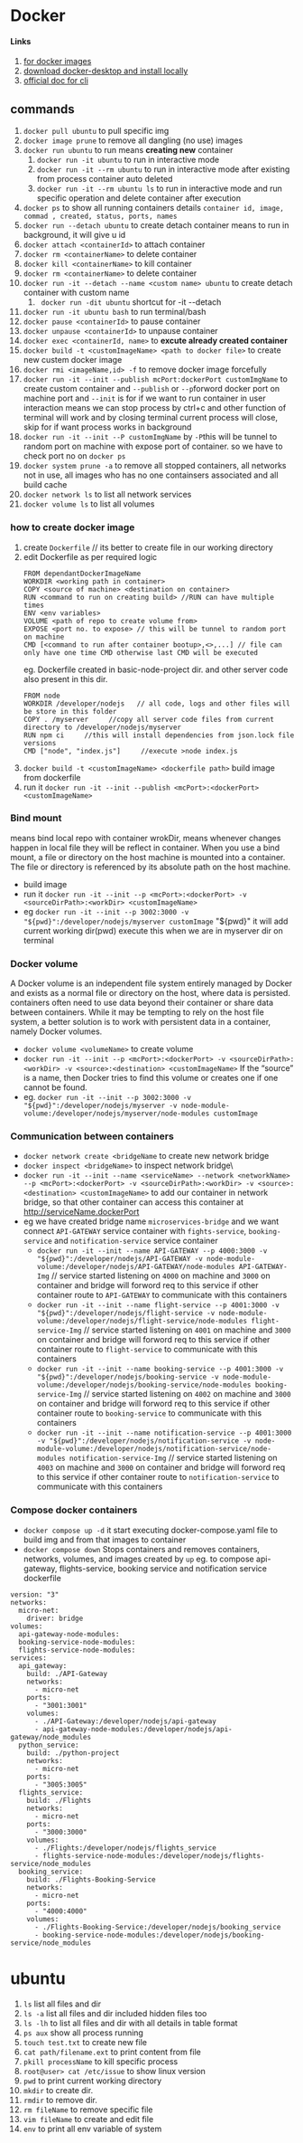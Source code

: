 #         Docker

#### Links
1. [for docker images](https://hub.docker.com)
2. [download docker-desktop and install locally](https://www.docker.com/products/docker-desktop)
3. [official doc for cli](https://docs.docker.com/engine/reference/run/)

## commands
1. ```docker pull ubuntu``` to pull specific img
2. ```docker image prune``` to remove all dangling (no use) images
3. ```docker run ubuntu``` to run means **creating new** container
   1. ```docker run -it ubuntu``` to run in interactive mode
   2. ```docker run -it --rm ubuntu``` to run in interactive mode after existing from process container auto deleted
   3. ```docker run -it --rm ubuntu ls``` to run in interactive mode and run specific operation and delete container after execution
4. ```docker ps``` to show all running containers details ```container id, image, commad , created, status, ports, names```
5. ```docker run --detach ubuntu``` to create detach container means to run in background, it will give u id
6. ```docker attach <containerId>``` to attach container
7. ```docker rm <containerName>``` to delete container
8. ```docker kill <containerName>``` to kill container
9. ```docker rm <containerName>``` to delete container
10. ```docker run -it --detach --name <custom name> ubuntu``` to create detach container with custom name
    1. ``` docker run -dit ubuntu``` shortcut for -it --detach
11. ```docker run -it ubuntu bash``` to run terminal/bash
12. ```docker pause <containerId>``` to pause container
13. ```docker unpause <containerId>``` to unpause container
14. ```docker exec <containerId, name>``` to **excute already created container**
15. ```docker build -t <customImageName> <path to docker file>``` to create new custem docker image
16. ```docker rmi <imageName,id> -f``` to remove docker image forcefully
17. ```docker run -it --init --publish mcPort:dockerPort customImgName``` to create custom container and ```--publish``` or ```--p```forword docker port on machine port and ```--init``` is for if we want to run container in user interaction means we can stop process by ctrl+c and other function of terminal will work and by closing terminal current process will close, skip for if want process works in background
18.  ```docker run -it --init --P customImgName``` by ```-P```this will be tunnel to random port on machine with expose port of container. so we have to check port no on ```docker ps```
19. ```docker system prune -a``` to remove all stopped containers, all networks not in use, all images who has no one containsers associated and all build cache
20. `docker network ls` to list all network services
21. `docker volume ls` to list all volumes


### how to create docker image
1. create ```Dockerfile``` // its better to create file in our working directory
2. edit Dockerfile as per required logic
      ```
      FROM dependantDockerImageName
      WORKDIR <working path in container>
      COPY <source of machine> <destination on container>
      RUN <command to run on creating build> //RUN can have multiple times
      ENV <env variables>
      VOLUME <path of repo to create volume from>
      EXPOSE <port no. to expose> // this will be tunnel to random port on machine
      CMD [<command to run after container bootup>,<>,...] // file can only have one time CMD otherwise last CMD will be executed
      ```
   eg. Dockerfile created in basic-node-project dir. and other server code also present in this dir.
      ```
      FROM node
      WORKDIR /developer/nodejs   // all code, logs and other files will be store in this folder
      COPY . /myserver     //copy all server code files from current directory to /developer/nodejs/myserver
      RUN npm ci     //this will install dependencies from json.lock file versions
      CMD ["node", "index.js"]     //execute >node index.js
      ```
3. ```docker build -t <customImageName> <dockerfile path>``` build image from dockerfile
4. run it ```docker run -it --init --publish <mcPort>:<dockerPort> <customImageName>```

### Bind mount
means bind local repo with container wrokDir, means whenever changes happen in local file they will be reflect in container.
When you use a bind mount, a file or directory on the host machine is mounted into a container. The file or directory is referenced by its absolute path on the host machine. 
- build image
- run it ```docker run -it --init --p <mcPort>:<dockerPort> -v <sourceDirPath>:<workDir> <customImageName>```
- eg ```docker run -it --init --p 3002:3000 -v "${pwd}":/developer/nodejs/myserver customImage``` "${pwd}" it will add current working dir(pwd) execute this when we are in myserver dir on terminal

### Docker volume
A Docker volume is an independent file system entirely managed by Docker and exists as a normal file or directory on the host, where data is persisted. containers often need to use data beyond their container or share data between containers. While it may be tempting to rely on the host file system, a better solution is to work with persistent data in a container, namely Docker volumes.
- `docker volume <volumeName>` to create volume
- `docker run -it --init --p <mcPort>:<dockerPort> -v <sourceDirPath>:<workDir> -v <source>:<destination> <customImageName>`  If the “source” is a name, then Docker tries to find this volume or creates one if one cannot be found.
- eg. `docker run -it --init --p 3002:3000 -v "${pwd}":/developer/nodejs/myserver -v node-module-volume:/developer/nodejs/myserver/node-modules customImage`

### Communication between containers
- `docker network create <bridgeName` to create new network bridge
- `docker inspect <bridgeName>` to inspect network bridge\
- `docker run -it --init --name <serviceName> --network <networkName> --p <mcPort>:<dockerPort> -v <sourceDirPath>:<workDir> -v <source>:<destination> <customImageName>` to add our container in network bridge, so that other container can access this container at http://serviceName.dockerPort
- eg we have created bridge name `microservices-bridge` and we want connect `API-GATEWAY` service container with `fights-service`, `booking-service` and `notification-service` service container
     - `docker run -it --init --name API-GATEWAY --p 4000:3000 -v "${pwd}":/developer/nodejs/API-GATEWAY -v node-module-volume:/developer/nodejs/API-GATEWAY/node-modules API-GATEWAY-Img` // service started listening on `4000` on machine and `3000` on container and bridge will forword req to this service if other container route to `API-GATEWAY` to communicate with this containers
     - `docker run -it --init --name flight-service --p 4001:3000 -v "${pwd}":/developer/nodejs/flight-service -v node-module-volume:/developer/nodejs/flight-service/node-modules flight-service-Img` // service started listening on `4001` on machine and `3000` on container and bridge will forword req to this service if other container route to `flight-service` to communicate with this containers
     - `docker run -it --init --name booking-service --p 4001:3000 -v "${pwd}":/developer/nodejs/booking-service -v node-module-volume:/developer/nodejs/booking-service/node-modules booking-service-Img` // service started listening on `4002` on machine and `3000` on container and bridge will forword req to this service if other container route to `booking-service` to communicate with this containers
     - `docker run -it --init --name notification-service --p 4001:3000 -v "${pwd}":/developer/nodejs/notification-service -v node-module-volume:/developer/nodejs/notification-service/node-modules notification-service-Img` // service started listening on `4003` on machine and `3000` on container and bridge will forword req to this service if other container route to `notification-service` to communicate with this containers
### Compose docker containers
- `docker compose up -d` it start executing docker-compose.yaml file to build img and from that images to container
-  `docker compose down` Stops containers and removes containers, networks, volumes, and images created by `up`
eg. to compose api-gateway, flights-service, booking service and notification service dockerfile
```
version: "3"
networks:
  micro-net:
    driver: bridge
volumes:
  api-gateway-node-modules:
  booking-service-node-modules:
  flights-service-node-modules:
services:
  api_gateway:
    build: ./API-Gateway
    networks:
      - micro-net
    ports:
      - "3001:3001"
    volumes:
      - ./API-Gateway:/developer/nodejs/api-gateway
      - api-gateway-node-modules:/developer/nodejs/api-gateway/node_modules
  python_service:
    build: ./python-project
    networks:
      - micro-net
    ports:
      - "3005:3005"
  flights_service:
    build: ./Flights
    networks:
      - micro-net
    ports: 
      - "3000:3000"
    volumes:
      - ./Flights:/developer/nodejs/flights_service
      - flights-service-node-modules:/developer/nodejs/flights-service/node_modules
  booking_service:
    build: ./Flights-Booking-Service
    networks:
      - micro-net
    ports:
      - "4000:4000"
    volumes:
      - ./Flights-Booking-Service:/developer/nodejs/booking_service
      - booking-service-node-modules:/developer/nodejs/booking-service/node_modules
```

# ubuntu
1. ```ls``` list all files and dir
2. `ls -a` list all files and dir included hidden files too
3. `ls -lh` to list all files and dir with all details in table format
4. ```ps aux``` show all process running
5. ```touch test.txt``` to create new file
6. ```cat path/filename.ext``` to print content from file
7. ```pkill processName``` to kill specific process
8. ```root@user> cat /etc/issue``` to show linux version
9. ```pwd``` to print current working directory
10. ```mkdir``` to create dir.
11. ```rmdir``` to remove dir.
12. ```rm fileName``` to remove specific file
13. ```vim fileName``` to create and edit file
14. ```env``` to print all env variable of system
